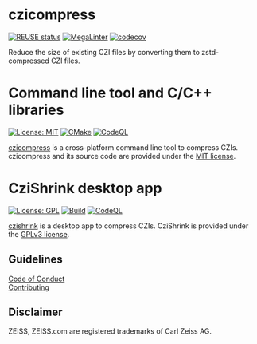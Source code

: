 ﻿# czicompress
[![REUSE status](https://api.reuse.software/badge/github.com/ZEISS/czicompress)](https://api.reuse.software/info/github.com/ZEISS/czicompress)
[![MegaLinter](https://github.com/ZEISS/czicompress/actions/workflows/mega-linter.yml/badge.svg?branch=main&event=push)](https://github.com/ZEISS/czicompress/actions/workflows/mega-linter.yml)
[![codecov](https://codecov.io/gh/ZEISS/czicompress/graph/badge.svg?token=qxNgNpz4VZ)](https://codecov.io/gh/ZEISS/czicompress)

Reduce the size of existing CZI files by converting them to zstd-compressed CZI files.

# Command line tool and C/C++ libraries
[![License: MIT](https://img.shields.io/badge/License-MIT-yellow.svg)](https://opensource.org/licenses/MIT)
[![CMake](https://github.com/ZEISS/czicompress/actions/workflows/czicompress_cmake.yml/badge.svg?branch=main&event=push)](https://github.com/ZEISS/czicompress/actions/workflows/czicompress_cmake.yml)
[![CodeQL](https://github.com/ZEISS/czicompress/actions/workflows/czicompress_codeql.yml/badge.svg?branch=main&event=push)](https://github.com/ZEISS/czicompress/actions/workflows/czicompress_codeql.yml)

[czicompress](czicompress/README.md) is a cross-platform command line tool to compress CZIs. czicompress and its source code are provided under the [MIT license](czicompress/LICENSE).

# CziShrink desktop app
[![License: GPL](https://img.shields.io/badge/License-GPL%203+-yellow.svg)](https://spdx.org/licenses/GPL-3.0-or-later.html)
[![Build](https://github.com/ZEISS/czicompress/actions/workflows/czishrink_dotnet.yml/badge.svg?branch=main&event=push)](https://github.com/ZEISS/czicompress/actions/workflows/czishrink_dotnet.yml)
[![CodeQL](https://github.com/ZEISS/czicompress/actions/workflows/czishrink_codeql.yml/badge.svg?branch=main&event=push)](https://github.com/ZEISS/czicompress/actions/workflows/czishrink_codeql.yml)

[czishrink](czishrink/README.md) is a desktop app to compress CZIs. CziShrink is provided under the [GPLv3 license](czishrink/LICENSE.txt).

## Guidelines
[Code of Conduct](./CODE_OF_CONDUCT.md)  
[Contributing](./CONTRIBUTING.md)

## Disclaimer
ZEISS, ZEISS.com are registered trademarks of Carl Zeiss AG.
